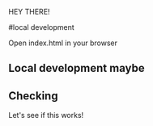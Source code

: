 HEY THERE!

#local development

Open index.html in your browser

## Local development maybe


## Checking
Let's see if this works!